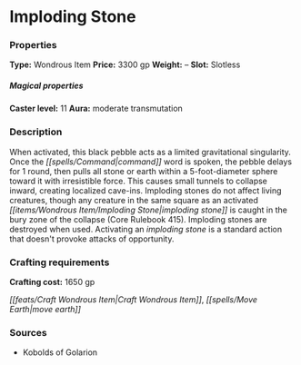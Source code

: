 ﻿---
Title: "Imploding Stone"
Type: "Wondrous Item"
Price: "3300 gp"
Weight: "–"
Slot: "Slotless"
Caster level: "11"
Aura: "moderate transmutation"
Description: |
  "When activated, this black pebble acts as a limited gravitational singularity. Once the command word is spoken, the pebble delays for 1 round, then pulls all stone or earth within a 5-foot-diameter sphere toward it with irresistible force. This causes small tunnels to collapse inward, creating localized cave-ins. _Imploding stones_ do not affect living creatures, though any creature in the same square as an activated _imploding stone_ is caught in the bury zone of the collapse (_Core Rulebook_ 415). _Imploding stones_ are destroyed when used. Activating an _imploding stone_ is a standard action that doesn't provoke attacks of opportunity."
Crafting cost: "1650 gp"
Sources: "['Kobolds of Golarion']"
---

# Imploding Stone

### Properties

**Type:** Wondrous Item **Price:** 3300 gp **Weight:** – **Slot:** Slotless

##### Magical properties

**Caster level:** 11 **Aura:** moderate transmutation

### Description

When activated, this black pebble acts as a limited gravitational singularity. Once the _[[spells/Command|command]]_ word is spoken, the pebble delays for 1 round, then pulls all stone or earth within a 5-foot-diameter sphere toward it with irresistible force. This causes small tunnels to collapse inward, creating localized cave-ins. Imploding stones do not affect living creatures, though any creature in the same square as an activated _[[items/Wondrous Item/Imploding Stone|imploding stone]]_ is caught in the bury zone of the collapse (Core Rulebook 415). Imploding stones are destroyed when used. Activating an _imploding stone_ is a standard action that doesn't provoke attacks of opportunity.

### Crafting requirements

**Crafting cost:** 1650 gp

_[[feats/Craft Wondrous Item|Craft Wondrous Item]]_, _[[spells/Move Earth|move earth]]_

### Sources

* Kobolds of Golarion